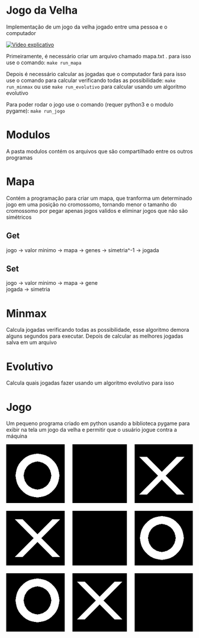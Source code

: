 # Jogo da Velha

Implementação de um jogo da velha jogado entre uma pessoa e o computador

[![Vídeo explicativo](http://img.youtube.com/vi/hnjac7k0mpk/0.jpg)](http://www.youtube.com/watch?v=hnjac7k0mpk "Vídeo explicativo")

Primeiramente, é necessário criar um arquivo chamado mapa.txt .
para isso use o comando:
`make run_mapa`

Depois é necessário calcular as jogadas que o computador fará
para isso use o comando para calcular verificando todas as possibilidade:
`make run_minmax`
ou use `make run_evolutivo` para calcular usando um algoritmo evolutivo

Para poder rodar o jogo use o comando (requer python3 e o modulo pygame):
`make run_jogo`

# Modulos

A pasta modulos contém os arquivos que são compartilhado entre os outros programas

# Mapa

Contém a programação para criar um mapa,
que tranforma um determinado jogo em uma posição no cromossomo,
tornando menor o tamanho do cromossomo por pegar apenas jogos validos
e eliminar jogos que não são simétricos

## Get
jogo -> valor minimo -> mapa -> genes -> simetria^-1 -> jogada

## Set
jogo -> valor minimo -> mapa -> gene \
jogada -> simetria

# Minmax

Calcula jogadas verificando todas as possibilidade,
esse algoritmo demora alguns segundos para executar.
Depois de calcular as melhores jogadas salva em um arquivo

# Evolutivo

Calcula quais jogadas fazer usando um algoritmo evolutivo para isso

# Jogo

Um pequeno programa criado em python usando a biblioteca pygame para exibir na tela um jogo da velha
e permitir que o usuário jogue contra a máquina

![Jogo da Velha](images/jogo_da_velha.png)
